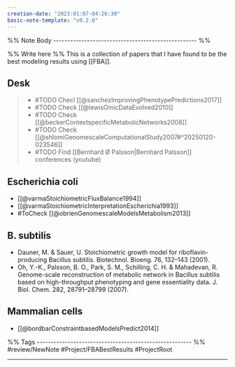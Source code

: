 ```yaml
---
creation-date: "2023:01:07-04:26:30"
basic-note-template: "v0.2.0"
---
```


%% Note Body --------------------------------------------------- %%

%% Write here %%
This is a collection of papers that I have found to be the best modeling results using [[FBA]].

## Desk

> - #TODO Checl [[@sanchezImprovingPhenotypePredictions2017]]
> - #TODO Check [[@lewisOmicDataEvolved2010]]
> - #TODO Check [[@beckerContextspecificMetabolicNetworks2008]]
> - #TODO Check [[@shlomiGenomescaleComputationalStudy2007#^20250120-023546]]
> - #TODO Find [[Bernhard Ø Palsson|Bernhard Palsson]] conferences (youtube) 

## Escherichia coli

- [[@varmaStoichiometricFluxBalance1994]]
- [[@varmaStoichiometricInterpretationEscherichia1993]]
- #ToCheck [[@obrienGenomescaleModelsMetabolism2013]]

## B. subtilis

- Dauner, M. & Sauer, U. Stoichiometric growth model for riboflavin-producing Bacillus subtilis. Biotechnol. Bioeng. 76, 132–143 (2001).
- Oh, Y.-K., Palsson, B. O., Park, S. M., Schilling, C. H. & Mahadevan, R. Genome-scale reconstruction of metabolic network in Bacillus subtilis based on high-throughput phenotyping and gene essentiality data. J. Biol. Chem. 282, 28791–28799 (2007).


## Mammalian cells

- [[@bordbarConstraintbasedModelsPredict2014]]






%% Tags ------------------------------------------------------- %%
#review/NewNote
#Project/FBABestResults
#ProjectRoot 
___
